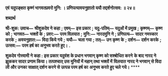 **एवं यदुपङ्क्षत कृष्णं भागवतप्रवरो मुनि: ।** **प्रणिपत्यावयनुज्ञातो ययौ तद्दर्शनोत्सव: ॥ २४॥** 

**शब्दार्थ** 

**श्री-शुक: उवाच—** **श्रीशुकदेव ने कहा** **; एवम्—** **इस प्रकार** **; यदु-पतिम्—** **यदुओं में प्रमुख** **; कृष्णम्—** **कृष्ण को** **; भागवत—** **भक्तों के** **; प्रवर:—** **परम विलयात** **; मुनि:—** **नारदमुनि ने** **; प्रणिपत्य—** **सादर नमस्कार करके** **; अवयनुज्ञात:—** **विदा किये गये** **;** **ययौ—** **चला गया** **; तत्—** **उन कृष्ण के** **; दर्शन—** **दर्शन करके** **; उत्सव:—** **परम हर्ष का अनुभव करते हुए।** **.** 

**शुकदेव गोस्वामी ने कहा : इस प्रकार यदुवंश के प्रधान भगवान् कृष्ण को सश्बोधित करने** **के बाद नारद ने झुककर सादर प्रणाम किया। तत्पश्चात् उस मुनियों में महान् तथा भक्तों में** **विलयात नारद ने भगवान् से विदा ली और उनका साक्षात् दर्शन करने से उत्पन्न परम हर्ष का** **अनुभव करते हुए चले गये।** **** 